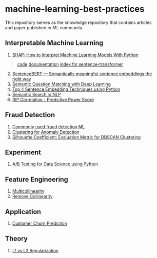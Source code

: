# machine-learning-best-practices
This repository serves as the knowledge repository that contains articles and paper published in ML community


## Interpretable Machine Learning 
1. [SHAP: How to Interpret Machine Learning Models With Python](https://towardsdatascience.com/shap-how-to-interpret-machine-learning-models-with-python-2323f5af4be9)
  > [code](https://github.com/UKPLab/sentence-transformers)
  > [documentation](https://www.sbert.net/)
  > [index for sentence-transformer](https://public.ukp.informatik.tu-darmstadt.de/reimers/sentence-transformers/v0.2/)
2. [SentenceBERT — Semantically meaningful sentence embeddings the right way](https://medium.com/dair-ai/tl-dr-sentencebert-8dec326daf4e)
3. [Semantic Question Matching with Deep Learning](https://www.quora.com/q/quoraengineering/Semantic-Question-Matching-with-Deep-Learning)
4. [Top 4 Sentence Embedding Techniques using Python](https://www.analyticsvidhya.com/blog/2020/08/top-4-sentence-embedding-techniques-using-python/)
5. [Semantic Search in NLP](https://medium.com/swlh/semantic-search-with-nlp-86084ca81247)
6. [RIP Correlation - Predictive Power Score](https://towardsdatascience.com/rip-correlation-introducing-the-predictive-power-score-3d90808b9598)

## Fraud Detection
1. [Commonly used fraud detection ML](https://trenton3983.github.io/files/projects/2019-07-19_fraud_detection_python/2019-07-19_fraud_detection_python.html)
2. [Clustering for Anomaly Detection](https://towardsdatascience.com/best-clustering-algorithms-for-anomaly-detection-d5b7412537c8)
3. [Silhouette Coefficient: Evaluation Metric for DBSCAN Clustering](https://towardsdatascience.com/silhouette-coefficient-validating-clustering-techniques-e976bb81d10c)

## Experiment 
1. [A/B Testing for Data Science using Python](https://www.analyticsvidhya.com/blog/2020/10/ab-testing-data-science/)

## Feature Engineering 
1. [Multicollinearity](https://www.analyticsvidhya.com/blog/2020/03/what-is-multicollinearity/)
2. [Remove Collinearity](https://towardsdatascience.com/a-python-library-to-remove-collinearity-5a4eb05d3d73)

## Application
1. [Customer Churn Prediction](https://towardsdatascience.com/predict-customer-churn-in-python-e8cd6d3aaa7)

## Theory 
1. [L1 vs L2 Regularization](https://medium.com/analytics-vidhya/l1-vs-l2-regularization-which-is-better-d01068e6658c)
